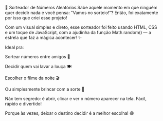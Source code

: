 🎉 Sorteador de Números Aleatórios
Sabe aquele momento em que ninguém quer decidir nada e você pensa: "Vamos no sorteio!"? Então, foi exatamente por isso que criei esse projeto!

Com um visual simples e direto, esse sorteador foi feito usando HTML, CSS e um toque de JavaScript, com a ajudinha da função Math.random() — a estrela que faz a mágica acontecer! ✨

Ideal pra:

Sortear números entre amigos 👯

Decidir quem vai lavar a louça 🍽️

Escolher o filme da noite 🎬

Ou simplesmente brincar com a sorte 🎲

Não tem segredo: é abrir, clicar e ver o número aparecer na tela. Fácil, rápido e divertido!

Porque às vezes, deixar o destino decidir é a melhor escolha! 😄
